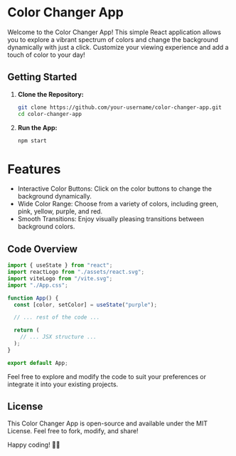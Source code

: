  # Color Changer App

Welcome to the Color Changer App! This simple React application allows you to explore a vibrant spectrum of colors and change the background dynamically with just a click. Customize your viewing experience and add a touch of color to your day!

## Getting Started

1. **Clone the Repository:**
   ```bash
   git clone https://github.com/your-username/color-changer-app.git
   cd color-changer-app
2. **Run the App:**
   ```bash
   npm start

# Features
- Interactive Color Buttons: Click on the color buttons to change the background dynamically.
- Wide Color Range: Choose from a variety of colors, including green, pink, yellow, purple, and red.
- Smooth Transitions: Enjoy visually pleasing transitions between background colors.

## Code Overview

```javascript
import { useState } from "react";
import reactLogo from "./assets/react.svg";
import viteLogo from "/vite.svg";
import "./App.css";

function App() {
  const [color, setColor] = useState("purple");

  // ... rest of the code ...

  return (
    // ... JSX structure ...
  );
}

export default App;
```
Feel free to explore and modify the code to suit your preferences or integrate it into your existing projects.

## License

This Color Changer App is open-source and available under the MIT License. Feel free to fork, modify, and share!

Happy coding! 🧑‍💻
 
